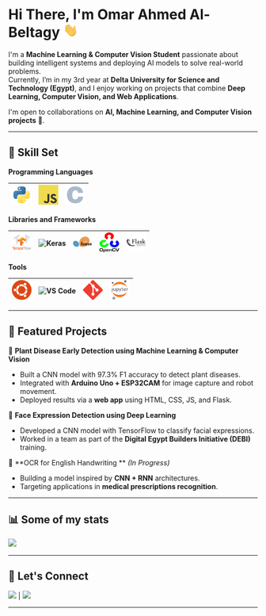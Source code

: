 <h1>Hi There, I'm Omar Ahmed Al-Beltagy <img  src="https://raw.githubusercontent.com/ABSphreak/ABSphreak/master/gifs/Hi.gif" width="30px"></h1>

I'm a **Machine Learning & Computer Vision Student** passionate about building intelligent systems and deploying AI models to solve real-world problems.  
Currently, I’m in my 3rd year at **Delta University for Science and Technology (Egypt)**, and I enjoy working on projects that combine **Deep Learning, Computer Vision, and Web Applications**.  

I'm open to collaborations on **AI, Machine Learning, and Computer Vision projects** 🚀.  

---

## 🚀 Skill Set  

**Programming Languages**

<img title="Python" alt="Python" width="40px" src="https://raw.githubusercontent.com/github/explore/master/topics/python/python.png" />|<img alt="JS" title="JavaScript" width="40px" src="https://raw.githubusercontent.com/github/explore/master/topics/javascript/javascript.png">|<img alt="C" title="C" width="40px" src="https://raw.githubusercontent.com/github/explore/master/topics/c/c.png">
|--|--|--|

**Libraries and Frameworks**

<img title="TensorFlow" alt="TensorFlow" width="40px" src="https://raw.githubusercontent.com/github/explore/master/topics/tensorflow/tensorflow.png">|<img title="Keras" alt="Keras" width="40px" src="https://upload.wikimedia.org/wikipedia/commons/thumb/a/ae/Keras_logo.svg/240px-Keras_logo.svg.png">|<img title="Scikit-Learn" alt="Scikit Learn" width="40px" src="https://raw.githubusercontent.com/github/explore/master/topics/scikit-learn/scikit-learn.png">|<img title="OpenCV" alt="OpenCV" width="40px" src="https://raw.githubusercontent.com/github/explore/master/topics/opencv/opencv.png">|<img title="Flask" alt="Flask" width="40px" src="https://raw.githubusercontent.com/github/explore/master/topics/flask/flask.png">
|--|--|--|--|--|

**Tools**

<img title="Ubuntu" alt="Ubuntu" width="40px" src="https://raw.githubusercontent.com/github/explore/master/topics/ubuntu/ubuntu.png">|<img title="VS Code" alt="VS Code" width="40px" src="https://img.icons8.com/fluent/48/000000/visual-studio-code-2019.png">|<img title="git" alt="git" width="40px" src="https://raw.githubusercontent.com/github/explore/master/topics/git/git.png">|<img title="Jupyter Notebook" alt="Jupyter" width="40px" src="https://raw.githubusercontent.com/github/explore/master/topics/jupyter-notebook/jupyter-notebook.png">
|--|--|--|--|

---

## 📌 Featured Projects  

🔹 **Plant Disease Early Detection using Machine Learning & Computer Vision**  
- Built a CNN model with 97.3% F1 accuracy to detect plant diseases.  
- Integrated with **Arduino Uno + ESP32CAM** for image capture and robot movement.  
- Deployed results via a **web app** using HTML, CSS, JS, and Flask.  

🔹 **Face Expression Detection using Deep Learning**  
- Developed a CNN model with TensorFlow to classify facial expressions.  
- Worked in a team as part of the **Digital Egypt Builders Initiative (DEBI)** training.  

🔹 **OCR for English Handwriting ** *(In Progress)*  
- Building a model inspired by **CNN + RNN** architectures.  
- Targeting applications in **medical prescriptions recognition**.  

---

## 📊 Some of my stats  

<img src="https://github-readme-stats.vercel.app/api?username=OmarAlbeltagy&show_icons=true&theme=radical&include_all_commits=true">  

---

## 🤝 Let's Connect  

<a href="https://www.linkedin.com/in/omar-al-beltagy-0186282a5/"><img src="https://cdn2.iconfinder.com/data/icons/social-media-2285/512/1_Linkedin_unofficial_colored_svg-128.png" width="40"></a> | <a href="https://github.com/OmarAlbeltagy"><img src="https://cdn4.iconfinder.com/data/icons/iconsimple-logotypes/512/github-512.png" width="40"></a>  

---


